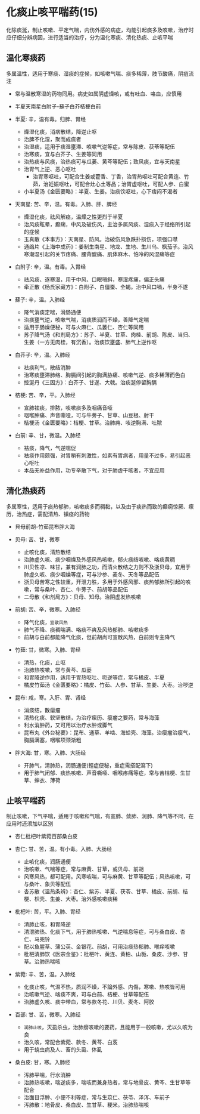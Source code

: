 # 化痰止咳平喘药(15)
化除痰涎，制止咳嗽、平定气喘，内伤外感的病症，均能引起痰多及咳嗽，治疗时应仔细分辨病因，进行适当的治疗，分为温化寒痰、清化热痰、止咳平喘


## 温化寒痰药
多属温性，适用于寒痰、湿痰的症候，如咳嗽气喘、痰多稀薄，肢节酸痛，阴疽流注
- 常与温散寒湿的药物同用。病史如属阴虚燥咳，或有吐血、咯血，应慎用

- 半夏天南星白附子-蘇子白芥桔梗白前

- 半夏: 辛，温有毒。归脾、胃经
  - 燥湿化痰，消痞散结，降逆止呕
  - 治脾不化湿，聚而成痰者
  - 治湿痰，适用于痰湿壅滞、咳嗽气逆等症，常与陈皮、茯苓等配伍
  - 治寒痰，宜与白芥子、生姜等同用
  - 治热痰与风痰，治热痰可与瓜蒌、黄芩等配伍；致风痰，宜与天南星
  - 治胃气上逆、恶心呕吐
    - 治胃寒呕吐，可配合生姜或藿香、丁香，治胃热呕吐可配合黄连、竹茹，治妊娠呕吐，可配合灶心土等品；治胃虚呕吐，可配人参、白蜜
  - 小半夏汤《金匮要略》：半夏、生姜。治痰饮呕吐，心下痞闷不渴者
- 天南星: 苦、辛，温。有毒。入肺、肝、脾经
  - 燥湿化痰，祛风解痉，温燥之性更烈于半夏
  - 治风痰眩晕，癫痫，中风及破伤风，主治多属风痰、湿痰入于经络所引起的症候
  - 玉真散《本事方》：天南星、防风。治破伤风急跌扑损伤，项强口噤
  - 通络片《上海中成药》：姜制生南星、地龙、生地、生川乌、枫茄子。治风寒潮湿引起的关节疼痛、腰背酸痛、肌体麻木、怕冷的风湿痛等症
- 白附子: 辛，温。有毒。入胃经
  - 祛风痰、逐寒湿，用于中风、口眼喎斜，寒湿疼痛，偏正头痛
  - 牵正散《杨氏家藏方》：白附子、白僵蚕、全蝎。治中风口喎，半身不遂
- 蘇子: 辛，温。入肺经
  - 降气消痰定喘，滑肠通便
  - 治痰壅气逆，咳嗽气喘，消痰质润而不燥，善降气定喘
  - 适用于肠燥便秘，可与火麻仁、瓜蒌仁、杏仁等同用
  - 苏子降气汤《和剂局方》：苏子、半夏、甘草、肉桂、前胡、陈皮、当归、生姜（一方无肉桂，有沉香）。治痰饮壅盛、肺气上逆作呕
- 白芥子: 辛，温。入肺经
  - 袪痰利气，散结消肿
  - 治寒痰壅滞肺络、胸膈间引起的胸满胁痛、咳嗽气逆、痰多稀薄而色白
  - 控涎丹《三因方》：白芥子、甘遂、大戟。治痰涎停留胸膈
- 桔梗: 苦、辛，平。入肺经
  - 宣肺袪痰，排脓，咳嗽痰多及咽痛音哑
  - 咽喉肿痛、声音嘶哑，可与牛蒡子、甘草、山豆根、射干
  - 桔梗汤《金匮要略》：桔梗、甘草。治肺痈、咳逆胸满、吐脓
- 白前: 辛、甘，微温。入肺经
  - 袪痰，降气，气逆喘促
  - 袪痰作用颇强，对胃稍有刺激性，如素有胃病者，用量不过多，易引起恶心呕吐
  - 本品无补益作用，功专辛散下气，对于肺虚干咳者，不宜应用


## 清化热痰药
多属寒性，适用于痰热郁肺，咳嗽痰多而稠黏，以及由于痰热而致的癫痫惊厥、瘰历，治热症，需配清热、镇痉的药物

- 貝母前胡-竹茹昆布胖大海

- 贝母: 苦、甘，微寒
  - 止咳化痰，清热散结
  - 治肺虚久咳、痰少咽燥及外感风热咳嗽，郁火痰结咳嗽、咯痰黄稠
  - 川贝性凉、味甘，兼有润肺之功，而清火散结之力则不及浙贝母，宜用于肺虚久咳、痰少咽燥等症，可与沙参、麦冬、天冬等品配伍
  - 浙贝母苦寒之性较重，开泄力胜，多用于外感风邪、痰热郁肺所引起的咳嗽，常与桑叶、杏仁、牛蒡子、前胡等品配伍
  - 二母散《和剂局方》：贝母、知母。治阴虚发热咳嗽
- 前胡: 苦、辛，微寒。入肺经
  - 降气化痰，`宣散风热`
  - 肺气不降、痰稠喘满、咯痰不爽及风热郁肺、咳嗽痰多
  - 前胡与白前都能降气化痰，但前胡尚可宣散风热，白前则专主降气
- 竹茹: 甘，微寒。入肺、胃经
  - 清热，化痰，止呕
  - 治肺热咳嗽，常与黄芩、瓜蒌
  - 和胃降逆作用，适用于胃热呕吐、呃逆等症，常与橘皮、半夏
  - 橘皮竹茹汤《金匮要略》：橘皮、竹茹、人参、甘草、生姜、大枣。治哕逆
- 昆布: 咸，寒。入肝、胃、肾经
  - 消痰结，散瘿瘤
  - 清热化痰、软坚散结，为治疗瘰历、瘿瘤之要药，常与海藻
  - 利水消肿药，又可用以治疗水肿或脚气
  - 昆布丸《外台秘要》：昆布、通草、羊啮、海蛤壳、海藻。治瘿瘤治瘿气，胸膈满塞，咽喉项颈渐粗
- 胖大海: 甘，寒。入肺、大肠经
  - 开肺气，清肺热，润肠通便(輕症便秘，重症需搭配瀉下)
  - 用于肺气闭郁、痰热咳嗽、声音嘶哑、咽喉疼痛等症，常与苦桔梗、生甘草、蝉衣、薄荷


## 止咳平喘药
制止咳嗽，下气平喘，适用于咳嗽和气喘，有宣肺、敛肺、润肺、降气等不同，在应用时还须加以区别

- 杏仁枇杷叶紫菀百部桑白皮

- 杏仁: 甘、苦，温。有小毒。入肺、大肠经
  - 止咳化痰，润肠通便
  - 治咳嗽、气喘等症，常与麻黄、甘草，或贝母、前胡
  - 风寒风热，都可配用。风寒咳喘，可与麻黄、甘草等配伍；风热咳嗽，可与桑叶、象贝等配伍
  - 杏苏散《温热条辨》：杏仁、紫苏、半夏、茯苓、甘草、橘皮、前胡、桔梗、枳壳、生姜、大枣。治外感咳嗽痰稀
- 枇杷叶: 苦，平。入肺、胃经
  - 清肺止咳，和胃降逆
  - 清泄肺热、化痰下气，用于肺热咳嗽、气逆喘息等症，可与桑白皮、杏仁、马兜铃
  - 配以鱼腥草、蒲公英、金银花、前胡，可用治痰热郁肺、喉痒咳嗽
  - 枇杷清肺饮《医宗金鉴》：枇杷叶、黄连、黄柏、山栀、桑皮、沙参、甘草。治肺热喘咳
- 紫菀: 辛、苦，温。入肺经
  - 化痰止咳，气温不热，质润不燥，不論外感、内傷，寒嗽、热咳皆可用
  - 治咳嗽气逆、咯痰不爽，可与白前、桔梗、甘草等配伍
  - 治肺虚久咳、痰中带血，常与款冬花、川贝、麦冬、阿胶
- 百部: 甘、苦，微寒。入肺经
  - `润肺止咳`，灭虱杀虫，治肺痨咳嗽的要药，且能用于一般咳嗽，尤以久咳为良
  - 治久咳，常配合紫菀、款冬、黄芩、白芨
  - 用于蛲虫病及人、畜的头虱、体虱
- 桑白皮: 甘，寒。入肺经
  - 泻肺平喘，行水消肿
  - 治肺热咳嗽，喘逆痰多，喘咳而兼身热者，常与地骨皮、黄芩、生甘草等配合
  - 治面目浮肿、小便不利等症，常与生苡仁、茯苓、泽泻、车前子
  - 泻肺散：地骨皮、桑白皮、生甘草、粳米。治肺热喘咳